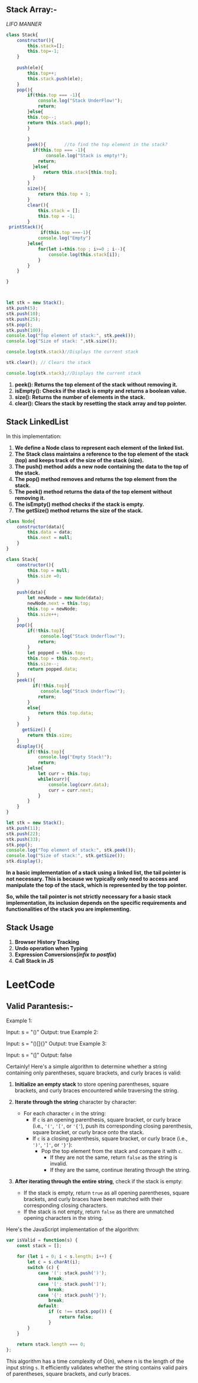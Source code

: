 ## Stack Array:-

*LIFO MANNER*

```javascript
class Stack{
    constructor(){
        this.stack=[];
        this.top=-1;
    }
    
    push(ele){
        this.top++;
        this.stack.push(ele);
    }
    pop(){
        if(this.top === -1){
            console.log("Stack UnderFlow!");
            return;
        }else{
        this.top--;
        return this.stack.pop();
        }
            
        }
        peek(){       //to find the top element in the stack?
          if(this.top === -1){
               console.log("Stack is empty!");
            return;
          }else{
              return this.stack[this.top];
          }
        }
        size(){
            return this.top + 1;
        }
        clear(){
            this.stack = [];
            this.top = -1;
        }
 printStack(){
             if(this.top ===-1){
            console.log("Empty")
        }else{
            for(let i=this.top ; i>=0 ; i--){
                console.log(this.stack[i]);
            }
        }
    }

}



let stk = new Stack();
stk.push(5);
stk.push(10);
stk.push(25);
stk.pop();
stk.push(100);
console.log("Top element of stack:", stk.peek()); 
console.log("Size of stack: ",stk.size());

console.log(stk.stack)//Displays the current stack

stk.clear(); // Clears the stack

console.log(stk.stack);//Displays the current stack
```
1. **peek(): Returns the top element of the stack without removing it.**
2. **isEmpty(): Checks if the stack is empty and returns a boolean value.**
3. **size(): Returns the number of elements in the stack.**
4. **clear(): Clears the stack by resetting the stack array and top pointer.**

## Stack LinkedList

In this implementation:

1. **We define a Node class to represent each element of the linked list.**
2. **The Stack class maintains a reference to the top element of the stack (top) and keeps track of the size of the stack (size).**
3. **The push() method adds a new node containing the data to the top of the stack.**
4. **The pop() method removes and returns the top element from the stack.**
5. **The peek() method returns the data of the top element without removing it.**
6. **The isEmpty() method checks if the stack is empty.**
7. **The getSize() method returns the size of the stack.**

```javascript
class Node{
    constructor(data){
        this.data = data;
        this.next = null;
    }
}

class Stack{
    constructor(){
        this.top = null;
        this.size =0;
    }
    
    push(data){
        let newNode = new Node(data);
        newNode.next = this.top;
        this.top = newNode;
        this.size++;
    }
    pop(){
        if(!this.top){
             console.log("Stack Underflow!");
            return;
        }
        let popped = this.top;
        this.top = this.top.next;
        this.size--;
        return popped.data;
    }
    peek(){
          if(!this.top){
             console.log("Stack Underflow!");
            return;
        }
        else{
            return this.top.data;
        }
    }
      getSize() {
        return this.size;
    }
    display(){
        if(!this.top){
            console.log("Empty Stack!");
            return;
        }else{
            let curr = this.top;
            while(curr){
                console.log(curr.data);
                curr = curr.next;
            }
        }
    }
}

let stk = new Stack();
stk.push(11);
stk.push(22);
stk.push(33);
stk.pop();
console.log("Top element of stack:", stk.peek());
console.log("Size of stack:", stk.getSize()); 
stk.display();
```

**In a basic implementation of a stack using a linked list, the tail pointer is not necessary. This is because we typically only need to access and manipulate the top of the stack, which is represented by the top pointer.**

**So, while the tail pointer is not strictly necessary for a basic stack implementation, its inclusion depends on the specific requirements and functionalities of the stack you are implementing.**

## Stack Usage
1. **Browser History Tracking**
2.  **Undo operation when Typing**
3.  **Expression Conversions(*infix to postfix*)**
4.  **Call Stack in JS**



# LeetCode
## Valid Parantesis:-

Example 1:

Input: s = "()"
Output: true
Example 2:

Input: s = "()[]{}"
Output: true
Example 3:

Input: s = "(]"
Output: false

Certainly! Here's a simple algorithm to determine whether a string containing only parentheses, square brackets, and curly braces is valid:

1. **Initialize an empty stack** to store opening parentheses, square brackets, and curly braces encountered while traversing the string.

2. **Iterate through the string** character by character:
   - For each character `c` in the string:
     - If `c` is an opening parenthesis, square bracket, or curly brace (i.e., `'('`, `'['`, or `'{'`), push its corresponding closing parenthesis, square bracket, or curly brace onto the stack.
     - If `c` is a closing parenthesis, square bracket, or curly brace (i.e., `')'`, `']'`, or `'}'`):
       - Pop the top element from the stack and compare it with `c`.
         - If they are not the same, return `false` as the string is invalid.
         - If they are the same, continue iterating through the string.

3. **After iterating through the entire string**, check if the stack is empty:
   - If the stack is empty, return `true` as all opening parentheses, square brackets, and curly braces have been matched with their corresponding closing characters.
   - If the stack is not empty, return `false` as there are unmatched opening characters in the string.

Here's the JavaScript implementation of the algorithm:

```javascript
var isValid = function(s) {
    const stack = [];
    
    for (let i = 0; i < s.length; i++) {
        let c = s.charAt(i);
        switch (c) {
            case '(': stack.push(')');
                break;
            case '[': stack.push(']');
                break;
            case '{': stack.push('}');
                break;
            default:
                if (c !== stack.pop()) {
                    return false;
                }
        }
    }
    
    return stack.length === 0;
};
```

This algorithm has a time complexity of O(n), where n is the length of the input string `s`. It efficiently validates whether the string contains valid pairs of parentheses, square brackets, and curly braces.


